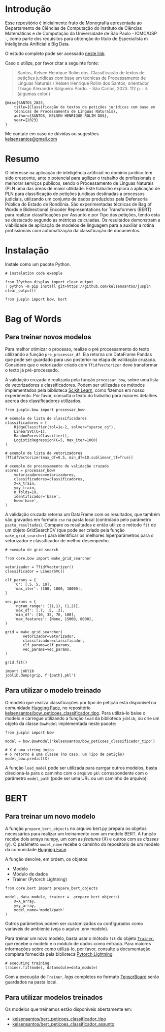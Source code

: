 
# Introdução

Esse repositório é inicialmente fruto de Monografia apresentada ao Departamento de
Ciências de Computação do Instituto de Ciências Matemáticas e de Computação 
da Universidade de São Paulo - ICMC/USP -, como parte dos requisitos para
obtenção do título de Especialista m Inteligência Artificial e Big Data. 

O estudo completo pode ser acessado
[neste link](https://drive.google.com/file/d/1BXzXhQVzZWz0B4ROfOmDHfm1KuLw__jp/view?usp=sharing).

Caso o utilize, por favor citar a seguinte fonte:

> Santos, Kelsen Henrique Rolim dos. Classificação de textos de petições jurídicas
com base em técnicas de Processamento de Línguas Naturais / 
Kelsen Henrique Rolim dos Santos; orientador Thiago Alexandre Salgueiro Pardo. -
São Carlos, 2023. 112 p. : il. (algumas color.)

```
@misc{SANTOS_2023, 
    title={Classificação de textos de petições jurídicas com base em
    técnicas de Processamento de Línguas Naturais},
    author={SANTOS, KELSEN HENRIQUE ROLIM DOS},
    year={2023}
} 
```

Me contate em caso de dúvidas ou sugestões  
[kelsensantos@gmail.com](mailto:kelsensantos@gmail.com)


# Resumo

O interesse na aplicação de inteligência artificial no domínio jurídico tem sido
crescente, ante o potencial para agilizar o trabalho de profissionais e melhorar
serviços públicos, sendo o Processamento de Línguas Naturais (PLN uma das áreas
de maior utilidade. Este trabalho explora a aplicação de PLN para classificação
de petições jurídicas destinadas a processos judiciais, utilizando um conjunto
de dados produzidos pela Defensoria Pública do Estado de Rondônia. São
experimentadas técnicas de Bag of Words e Bidirectional Encoder Representations
for Transformers (BERT) para realizar classificações por Assunto e por Tipo
das petições, tendo esta se destacado segundo as métricas calculadas. Os resultados
demonstram a viabilidade de aplicação de modelos de linguagem para a auxiliar
a rotina profissionais com automatização da classificação de documentos.

# Instalação

Instale como um pacote Python.

```
# instalation code exemple

from IPython.display import clear_output
! python -m pip install git+https://github.com/kelsensantos/juspln
clear_output()

from juspln import bow, bert

```

# Bag of Words

## Para treinar novos modelos

Para melhor otimizar o processo, realize o pré processamento do texto utilizando a 
função ```pre_processar_df```. Ela retorna um DataFrame Pandas que pode ser guardado 
para uso posterior na etapa de validação cruzada. Considere que o vetorizador criado 
com ```TfidfVectorizer``` deve transformar o texto já pré-processado.

A validação cruzada é realizada pela função ```processar_bow```, sobre uma lista 
de vetorizadores e classificadores. Podem ser utilizadas os métodos implementados pela 
biblioteca [Scikit Learn](https://scikit-learn.org/stable/), como fizemos em nosso
experimento. Por favor, consulta o texto do trabalho para maiores detalhes acerca dos 
classificadores utilizados.

```
from juspln.bow import processar_bow

# exemplo de lista de classificadores
classificadores = [
    RidgeClassifier(tol=1e-2, solver="sparse_cg"),
    LinearSVC(C=1),
    RandomForestClassifier(),
    LogisticRegression(C=5, max_iter=1000)
]

# exemplo de lista de vetorizadores
[TfidfVectorizer(max_df=0.5, min_df=10,sublinear_tf=True)]

# exemplo de processamento de validação cruzada
scores = processar_bow(
    vetorizadores=vetorizadores,
    classificadores=classificadores,
    X=X_train,
    y=y_train,
    n_folds=10,
    identificador='base',
    how='base',
)
```

A validação cruzada retorna um DataFrame com os resultados, que também são gravados 
em formato ```csv``` na pasta local (controlado pelo parâmetro ```pasta_resultados```). Compare os resultados e então utilize o método 
```fit``` de um objeto GridSearchCV (que pode ser criado pela função 
```make_grid_searcher```) para identificar os melhores hiperparâmetros para
o vetorizador e classificador de melhor desempenho.  

````
# exemplo de grid search

from core.bow import make_grid_searcher

vetorizador = TfidfVectorizer()
classificador = LinearSVC()

clf_params = {
    'C': [.5, 5, 10],
    'max_iter': [100, 1000, 10000],
}

vec_params = {
    'ngram_range': [(1,1), (1,2)],
    'max_df': [.7, .5, .3],
    'min_df': [10, 35, 70, 100],
    'max_features': [None, 15000, 8000],
}

grid = make_grid_searcher(
        vetorizador=vetorizador,
        classificador=classificador,
        clf_params=clf_params,
        vec_params=vec_params,
)

grid.fit()

import joblib
joblib.dump(grip, f'{path}.pkl')
````

## Para utilizar o modelo treinado

O modelo que realiza classificações por tipo de petição está disponível na comunidade
[Hugging Face](https://huggingface.co/), no repositório 
[kelsensantos/bow_peticoes_classificador_tipo](https://huggingface.co/kelsensantos/bow_peticoes_classificador_tipo).
Para utilizá-lo baixe o modelo e carregue utilizando a função ```load``` da biblioteca 
```joblib```, ou crie um objeto da classe ```BowModel``` implementada neste pacote:

````
from juspln import bow

model = bow.BowModel('kelsensantos/bow_peticoes_classificador_tipo')

# X é uma string única
# o retorno é uma classe (no caso, um Tipo de petição)
model_bow.predict(X)
````

A função ```load_model``` pode ser utilizada para carrgar outros modelos,
basta direcioná-la para o caminho com o arquivo ```pkl``` correspondente com
o parâmetro ```model_path``` (pode ser uma URL ou um caminho de arquivo).

# BERT

## Para treinar um novo modelo

A função ```prepare_bert_objects``` no arquivo bert.py prepara os objetos necessários 
para realizar um treinamento com um modelo BERT. A função recebe dois arrays numpy, um com as _features_ (X) e outros com as _classes_ (y).
O parâmetro ```model_name``` recebe o caminho do repositório de um modelo da comunidade 
[Hugging Face](https://huggingface.co/). 

A função devolve, em ordem, os objetos:
* Modelo
* Módulo de dados
* Trainer (Pytorch Lightning)

```
from core.bert import prepare_bert_objects

model, data_module, trainer =  prepare_bert_objects(
    X=X_array, 
    y=y_array, 
    model_name='model/path'
)
```

Outros parâmetros podem ser customizados ou
configurados como variáveis de ambiente (veja o aquivo .env modelo).

Para treinar um novo modelo, basta usar o mótodo ```fit``` do objeto [```Trainer```](https://lightning.ai/docs/pytorch/stable/api/lightning.pytorch.trainer.trainer.Trainer.html#lightning.pytorch.trainer.trainer.Trainer),
que recebe o modelo e o módulo de dados como entrada.  Para maiores informações sobre 
como utilizá-lo, por favor, consulte a documentação completa fornecida pela 
biblioteca [Pytorch Lightning](https://lightning.ai/docs/pytorch/latest/)


```
# executing training
trainer.fit(model, datamodule=data_module)
```

Com a execução de ```Trainer```, _logs_ completos no formato
[TensorBoard](https://www.tensorflow.org/) serão guardados na pasta local.


## Para utilizar modelos treinados

Os modelos que treinamos estão disponíveis abertamente em:
* [kelsensantos/bert_peticoes_classificador_tipo](https://huggingface.co/kelsensantos/bert_peticoes_classificador_tipo)
* [kelsensantos/bert_peticoes_classificador_assunto](https://huggingface.co/kelsensantos/bert_peticoes_classificador_assunto)



